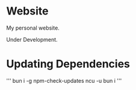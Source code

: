 # Website
My personal website.

Under Development.

# Updating Dependencies
'''
bun i -g npm-check-updates
ncu -u
bun i
'''